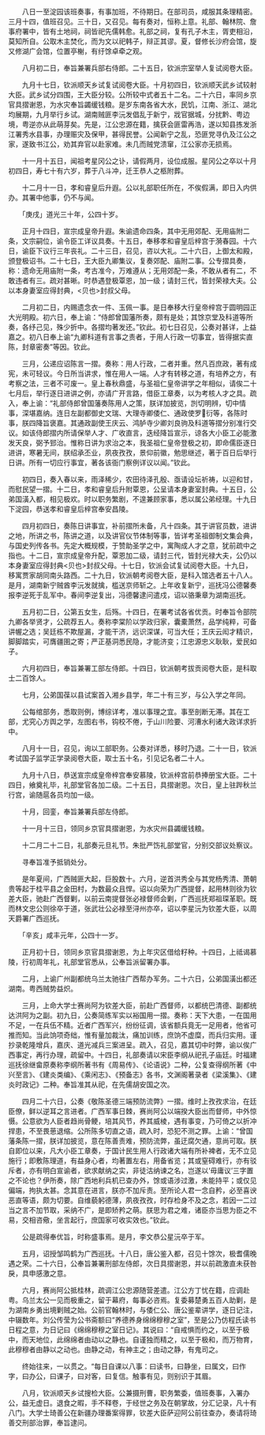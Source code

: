 <!-- { "loadSidebar": true } -->
　　八日一至淀园该班奏事，有事加班，不待期日。在部司员，咸服其条理精密。三月十四，值班召见。三十日，又召见。每有奏对，恒称上意。礼部、翰林院、詹事府署中，皆有土地祠，祠皆祀先儒韩愈。礼部之祠，复有孔子木主，胥吏相沿，莫知所自。公取木主焚化，而为文以祀韩子，辩正其谬。夏，督修长沙府会馆，旋又修湖广会馆，位置亭榭，有纡馀卓牵之观。

　　八月初二日，奉旨兼署兵部右侍郎。二十五日，钦派宗室举人复试阅卷大臣。

　　九月十七日，钦派顺天乡试复试阅卷大臣。十月初四日，钦派顺天武乡试较射大臣。武乡试分四围，王大臣分较。公所较中式者五十二名。二十六日，率同乡京官具摺谢恩，为水灾奉旨蠲缓钱粮。是岁东南各省大水，民饥，江南、浙江、湖北均展期，九月举行乡试。湖南贼匪李沅发倡乱于新宁，戕官据城，分扰黔、粤边境，粤逆亦从此萌芽矣。先是，江公忠源在籍，擒获会匪雷再浩，遂以知县拣发浙江署秀水县事，办理赈灾及保甲，甚得民誉。公闻新宁之乱，恐匪党寻仇及江公之家，遂致书江公，劝其弃官以赴家难。未几而贼党溃窜，江公家亦无损焉。

　　十一月十五日，闻祖考星冈公之讣，请假两月，设位成服。星冈公之卒以十月初四日，寿七十有六岁，葬于八斗冲，迁王恭人之柩附葬。

　　十二月十一日，孝和睿皇后升遐。公以礼部职任所在，不俟假满，即日入内供办。其署中他事，仍不与闻。

　　「庚戌」道光三十年，公四十岁。

　　正月十四日，宣宗成皇帝升遐。朱谕遗命四条，其中无用郊配、无用庙附二条，文宗嗣位，谕令臣工详议具奏。十五日，奉移孝和睿皇后梓宫于漪春园。十六日，谕臣下议行三年丧礼。二十三日，召见，咨以大礼。二十六日，上御太和殿，颁登极诏书。二十七日，王大臣九卿集议，复奏郊配、庙附二事。公专摺具奏，称：遗命无用庙附一条，考古准今，万难遵从；无用郊配一条，不敢从者有二，不敢违者有三。疏对甚晰。时恭遇登极覃恩，加一级；请封三代，皆封荣禄大夫。公以本身妻室应得封典，<贝也>封叔父母。

　　二月初二日，内赐遗念衣一件、玉佩一事。是日奉移大行皇帝梓宫于圆明园正大光明殿。初六日，奉上谕：“侍郎曾国藩所奏，颇有是处；其馀京堂及科道等所奏，各纾己见，殊少折中。各摺均著发还。”钦此。初七日召见，公奏对甚详，上益嘉之。初八日奉上谕“九卿科道有言事之责者，于用人行政一切事宜，皆得据实直陈，封章密奏”等因。钦此。

　　三月，公递应诏陈言一摺。奏称：用人行政，二者并重。然凡百庶政，著有成宪，未可轻议。今日所当讲求，惟在用人一端。人才有转移之道，有培养之方，有考察之法，三者不可废一。皇上春秋鼎盛，与圣祖仁皇帝讲学之年相似，请俟二十七月后，举行逐日进讲之例，亦请广开言路，借臣工章奏，以为考核人才之具。疏入，奉上谕：“礼部侍郎曾国藩奏陈用人之策，朕详加披览，剀切明辨，切中情事，深堪嘉纳。连日左副都御史文瑞、大理寺卿倭仁、通政使罗衍等，各陈时事，朕四降旨褒嘉。其通政副使王庆云、鸿胪寺少卿刘良驹及科道等摺分别准行交议。如该侍郎摺内所请保举人才、广收直言，迭经降旨宣示，谅各大小臣工必能激发天良，弼予郅治。惟称日讲为求治之本，我圣祖仁皇帝登极之初，即命儒臣逐日进讲，寒暑无间，朕绍承丕业，夙夜孜孜，景仰前徽，勉思继述，著于百日后举行日讲。所有一切应行事宜，著各该衙门察例详议以闻。”钦此。

　　初四日，奏入春以来，雨泽稀少，农田待泽孔殷、亟请设坛祈祷，以迎和甘，而慰民望一摺。十二日，孝和睿皇后升附覃恩，公呈请本身妻室封典。十五日，公弟国潢入都，相见极欢。时以职务繁剧，不遑兼顾家事，悉以属公弟经理。十九日下淀园，恭送孝和睿皇后梓宫奉安昌陵。

　　四月初四日，奏陈日讲事宜，补前摺所未备，凡十四条。其于讲官员数，进讲之地，所讲之书，陈讲之道，以及讲官仪节体制等事，皆详考圣祖御制文集会典，与国史列传各书。先定大概规模，于赞助圣学之中，寓陶成人才之意，犹前疏中之指也。十二日，宣宗成皇帝升配，覃恩加二级，请封三代，皆封光禄大夫，公仍以本身妻室应得封典<贝也>封叔父母。十七日，钦派会试复试阅卷大臣。十九日，移寓贾家胡同南头路西。二十九日，钦派朝考阅卷大臣，是科入馆选者五十八人。是月，湖南新宁贼酋李沅发就擒，槛送京师斩之。上年收复新宁，巡抚冯公德馨奏报李逆死于乱军中。春间李逆复出，冯德馨逮问遣戍，诏以骆秉章为湖南巡抚。

　　五月初二日，公第五女生，后殇。十四日，在署考试各省优贡。时奉旨令部院九卿各举贤才，公疏荐五人。奏称李棠阶以学政归家，囊橐萧然，品学纯粹，可备讲幄之选；吴廷栋不欺屋漏，才能干济，远识深谋，可当大任；王庆云闳才精识，脚脚踏实，可膺疆圉之寄；严正基洞悉民隐，才能济变；江忠源忠义耿耿，爱民如子。

　　六月初四日，奉旨兼署工部左侍郎。十四日，钦派朝考拔贡阅卷大臣，是科取士二百馀人。

　　七月，公弟国葆以县试案首入湘乡县学，年二十有三岁，与公入学之年同。

　　公每绾部务，悉取则例，博综详考，准以事理之宜。事至剖断无滞。其在工部，尤究心方舆之学，左图右书，钩校不倦，于山川险要、河漕水利诸大政详求折中。

　　八月十一日，召见，询以工部职务。公奏对详悉，移时乃退。二十一日，钦派考试国子监学正学录阅卷大臣，取士五十名，引见记名者二十人。

　　九月十八日，恭送宣宗成皇帝梓宫奉安慕陵，钦派梓宫前恭捧册宝大臣。二十四日，飨奠礼毕，礼部堂官各加二级。二十五日，具摺谢恩。次日，皇上驻跸秋兰行宫，谕随扈各员均加一级。

　　十月，回銮，奉旨兼署兵部左侍郎。

　　十一月十三日，领同乡京官具摺谢恩，为水灾州县蠲缓钱粮。

　　十二月二十二日，礼部奏元旦礼节。朱批严饬礼部堂官，分别交部议处察议。

　　寻奉旨准予抵销处分。

　　是年夏间，广西贼匪大起，巨股数十。六月，逆首洪秀全与其党杨秀清、萧朝贵等起于桂平县之金田村，为数最众且悍。诏以向荣为广西提督，起用林则徐为钦差大臣，驰赴广西督剿，以前云南提督张必禄督师会剿，广西巡抚郑祖琛革职。既而林文忠公则徐卒于道，张武壮公必禄至浔州亦卒，诏以李星沅为钦差大臣，以周天爵署广西巡抚。

　　「辛亥」咸丰元年，公四十一岁。

　　正月初十日，领同乡京官具摺谢恩，为上年灾区借给籽种。十四日，上祗谒慕陵，行初周年礼，礼部堂官悉从，公奉旨派留署办事。

　　二月，上谕广州副都统乌兰太驰往广西帮办军务。二十六日，公弟国潢出都还湖南。粤西贼势益炽。

　　三月，上命大学士赛尚阿为钦差大臣，前赴广西督师，以都统巴清德、副都统达洪阿为之副。初九日，公奏简练军实以裕国用一摺。奏称：天下大患，一在国用不足，一在兵伍不精。近者广西军兴，纷纷征调，该省额兵竟无一足用者，他省可推而知。当此饷项奇绌，惟有量加裁汰，痛加训练，庶饷不虚糜，而兵归实用。谨抄录乾隆增兵，嘉庆、道光减兵三案进呈。疏入，召见，嘉其切中时弊，谕以俟广西事定，再行办理，疏留中。十四日，礼部奏请以宋臣李纲从祀孔子庙廷。时福建巡抚徐继畲原奏称李纲所著书有《周易传》、《论语说》二种，公复查得纲所著《中兴至言》、《建炎类编》、《乘闲志》、《预备志》各书，文渊阁著录者《梁溪集》、《建炎时政记》二种。奉旨准其从祀，在先儒胡安国之次。

　　四月二十六日，公奏《敬陈圣德三端预防流弊》一摺。维时上孜孜求治，在廷臣僚，鲜以逆耳之言进者。广西军事日棘，赛尚阿公以端揆大臣出而督师，中外惊慑。公意欲为人臣者趋尚骨鲠，培其风节，养其威棱，遇有事变，乃可倚之以折冲捍患，不至畏葸退缩。公所陈多切直之语，疏入时，恐犯不测之罪。上谕：“曾国藩条陈一摺，朕详加披览，意在陈善责难，预防流弊，虽迂腐欠通，意尚可取。朕自即位以来，凡大小臣工章奏，于国计民生用人行政诸大端有所补裨者，无不立见施行；即敷陈理道，有益身心者，均著置左右，用备省览；其或窒碍难行，亦有驳斥者，亦有明白宣谕者，欲求献纳之实，非徒沽纳谏之名，岂遂以‘毋庸议’三字置之不论也？伊所奏，除广西地利兵机已查办外，馀或语涉过激，未能持平；或仅见偏端，拘执太甚。念其意在进言，朕亦不加斥责。至所论人君一念自矜，必至喜谀恶直等语，颇为切要。自维藐躬德薄，夙夜孜孜，时存检身不及之念，若因一二过当之言不加节取，采纳不广，是即矫矜之萌。朕思为君之难，诸臣亦当思为臣之不易，交相咨儆，坐言起行，庶国家可收实效也。”钦此。

　　公是疏得奉优旨，时称盛事焉。是月，李文恭公星沅卒于军。

　　五月，诏授邹鸣鹤为广西巡抚。十八日，唐公鉴入都，召见十馀次，极耆儒晚遇之荣。二十六日，公奉旨兼署刑部左侍郎，次日具摺谢恩，并以前疏激直未获咎戾，具申感激之意。

　　六月，赛尚阿公抵桂林，疏调江公忠源随营差遣。江公方丁忧在籍，应调赴粤。乌兰太公一见而极重之，留于幕府，每事必咨焉。复委募楚勇五百人助剿，是为湖南乡勇出境剿贼之始。公前官翰林时，与倭仁公、唐公鉴辈讲学，逐日记注，中辍数年。刘公传莹为公书斋额曰“养德养身绵绵穆穆之室”，至是公乃仿程氏读书日程之意，为日记曰《绵绵穆穆之室日记》。其说曰：“自戒惧而约之，以至于极中，而天地位，此绵绵者由动以之静也。自谨独而精之，以至于极和，而万物育，此穆穆者由静以之动也。由静之动，有神主之；由动之静，有鬼司之。

　　终始往来，一以贯之。“每日自课以八事：曰读书，曰静坐，曰属文，曰作字，曰办公，曰课子，曰对客，曰复信。触事有见，则别识于其眉。

　　八月，钦派顺天乡试搜检大臣。公兼摄刑曹，职务繁委，值班奏事，入署办公，益无虚日。退食之暇，手不释卷，于经世之务及在朝掌故，分汇记录，凡十有八门。大学士琦善公在新疆办理番案得罪，钦差大臣萨迎阿公前往查办，奏请将琦善交刑部治罪，奉旨逮问。

